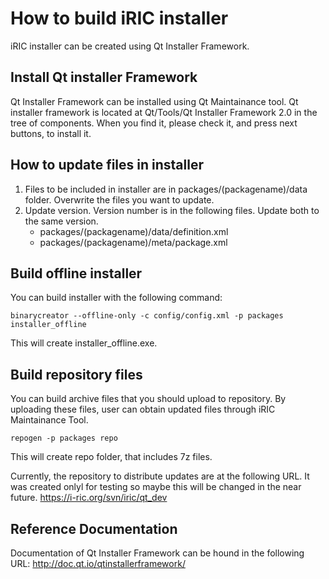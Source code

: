 # How to build iRIC installer
iRIC installer can be created using Qt Installer Framework.

## Install Qt installer Framework
Qt Installer Framework can be installed using Qt Maintainance tool.
Qt installer framework is located at Qt/Tools/Qt Installer Framework 2.0 in the tree of components.
When you find it, please check it, and press next buttons, to install it.

## How to update files in installer
1. Files to be included in installer are in packages/(packagename)/data folder. Overwrite the files you want to update.
2. Update version. Version number is in the following files. Update both to the same version.
    - packages/(packagename)/data/definition.xml
    - packages/(packagename)/meta/package.xml

## Build offline installer
You can build installer with the following command:

`binarycreator --offline-only -c config/config.xml -p packages installer_offline`

This will create installer_offline.exe.

## Build repository files

You can build archive files that you should upload to repository. By uploading these files, user can obtain updated files through iRIC Maintainance Tool.

`repogen -p packages repo`

This will create repo folder, that includes 7z files.

Currently, the repository to distribute updates are at the following URL. It was created onlyl for testing so maybe this will be changed in the near future.
https://i-ric.org/svn/iric/qt_dev

## Reference Documentation
Documentation of Qt Installer Framework can be hound in the following URL:
http://doc.qt.io/qtinstallerframework/
